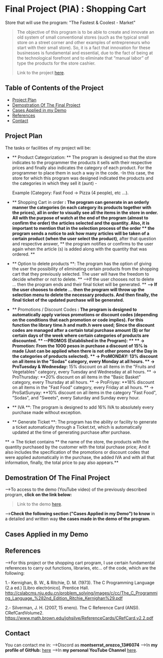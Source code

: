 # Final Project (PIA) :  Shopping Cart 
Store that will use the program: "The Fastest & Coolest - Market" 


>The objective of this program is to be able to create and innovate an old system of small conventional stores (such as the typical small store on a street corner and other examples of entrepreneurs who start with their small store).
So, it is a fact that innovation for these businesses is fundamental and essential, due to the fact of being at the technological forefront and to eliminate that “manual labor” of type the products for the store cashier.
>
>Link to the project [here](https://github.com/montserrat1318/C/tree/main/pia).


## Table of Contents of the Project
* [Project Plan](#Project-Plan)
* [Demostration Of The Final Project](#Demostration-Of-The-Final-Project)
* [Cases Applied in my Demo](#Cases-Applied-in-my-Demo)
* [References](#References)
* [Contact](#Contact)
<!-- * [License](#license) -->

## Project Plan
The tasks or facilities of my project will be:
* ** Product Categorization: ** The program is designed so that the store indicates to the programmer the products it sells with their respective prices and finally also indicates the category of each product. For the programmer to place them in such a way in the code.
-In this case, the store for which this program was designed indicated the products and the categories in which they sell it (aunt) -

   Example (Category: Fast Food -> Pizza (4 people), etc ...).
* ** Shopping Cart in order **: The program can generate in an orderly manner the categories (in each category its products together with the prices), all in order to visually see all the items in the store in order.
All with the purpose of watch at the end of the program (almost to confirm the order) the articles selected and the quantity.
Also, it is important to mention that in the selection process of the order      ** the program sends a notice to ask how many articles will be taken of a certain product (when the user select the product)**, after that question and respective answer, ** the program notifies or confirms to the user again when the article (s) is added along with the quantity that was ordered. **

* ** Option to delete products **: The program has the option of giving the user the possibility of eliminating certain products from the shopping cart that they previously selected. The user will have the freedom to decide whether or not to delete.
** -->If the user chooses not to delete ... then the program ends and their final ticket will be generated. **
**--> If the user chooses to delete ... then the program will throw up the selection menu to delete the necessary products. And then finally, the final ticket of the updated purchase will be generated.**

* ** Promotions / Discount Codes **: The program is designed to automatically apply various promotions or discount codes (depending on the conditions that each promotion or code implies). For this function the library time.h and math.h were used; Since the discount codes are managed after a certain total purchase amount ($) or for certain days of the week where certain categories of products are discounted.
** --PROMOS (Established in the Program): **
** -> Promotion: **From the 1000 pesos in purchase a discount of 15% is made (Just can be applied when there is not other promo of the Day in the categories of products selected).
** -> ProMONDAY:** 13% discount on all items in the "Sodas" category, every Monday at all hours. 
** -> ProTuesday & Wednesday:** 15% discount on all items in the "Fruits and Vegetables" category, every Tuesday and Wednesday at all hours. 
** -> ProThursday: **20% discount on all items in the "Basic Basket" category, every Thursday at all hours. 
** -> ProFriyay: **18% discount on all items in the "Fast Food" category, every Friday at all hours. 
** -> ProSatSunyay: **10% discount on all items in the category "Fast Food", "Sodas", and "Sweets", every Saturday and Sunday every hour. 

* ** IVA **: The program is designed to add 16% IVA to absolutely every purchase made without exception.

* ** Generate Ticket **: The program has the ability or facility to generate a ticket automatically through a Ticket.txt, which is automatically updated at the time of generating purchase after purchase.

** -> The ticket contains ** the name of the store, the products with the quantity purchased by the customer with the total purchase price; And it also includes the specification of the promotions or discount codes that were applied automatically in the purchase, the added IVA and with all that information, finally, the total price to pay also appears.**

## Demostration Of The Final Project
-->To access to the demo (YouTube video) of the previously described program, **click on the link below:**

>Link to the demo [here](https://www.youtube.com/watch?v=Jx3qH6_0qPA&t=24s).

-->**Check the following section ("Cases Applied in my Demo") to know** in a detailed and written way **the cases made in the demo of the program.**

## Cases Applied in my Demo

## References
-->For this project or the shopping cart program, I use certain fundamental references to carry out functions, libraries, etc... of the code, which are the following:

1.- Kernighan, B. W., & Ritchie, D. M. (1973). The C Programming Language (2.a ed.) [Libro electrónico]. Prentice Hall. http://cslabcms.nju.edu.cn/problem_solving/images/c/cc/The_C_Programming_Language_%282nd_Edition_Ritchie_Kernighan%29.pdf

2.- Silverman, J. H. (2007, 15 enero). The C Reference Card (ANSI). CRefCardVolume2. https://www.math.brown.edu/johsilve/ReferenceCards/CRefCard.v2.2.pdf

## Contact
You can contact me in:
-->Discord as  **montserrat_orozco_13#6074** 
-->In **my profile of GitHub:** [here](https://github.com/montserrat1318) 
-->In **my personal YouTube Channel** [here](https://www.youtube.com/channel/UCMV5nUXAt0J-El-bIdc1S-g).
